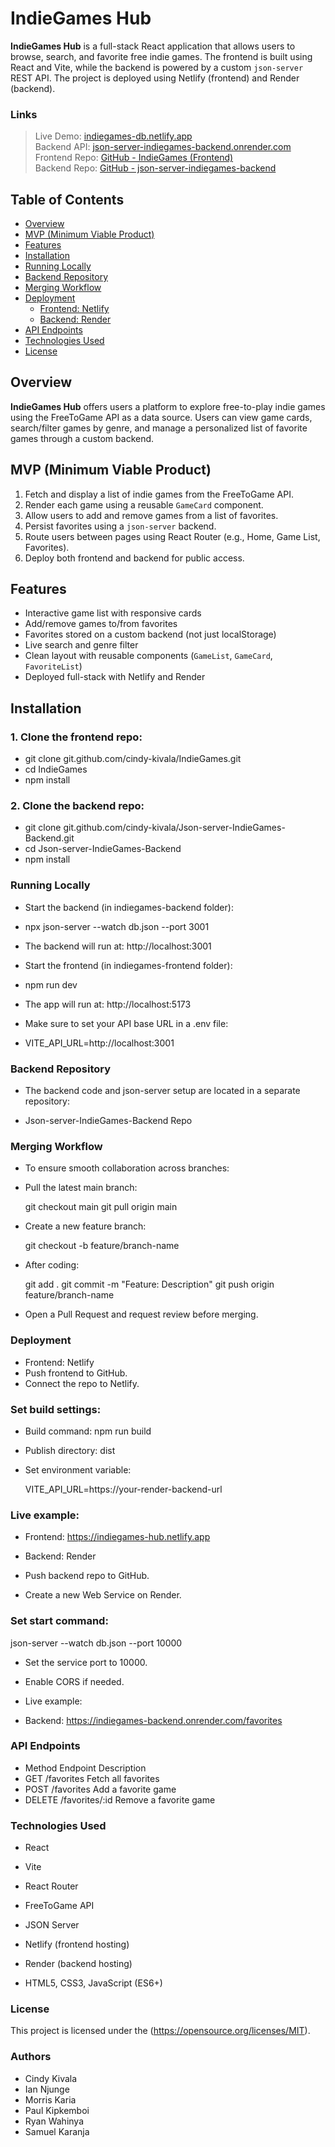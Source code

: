 # IndieGames Hub

**IndieGames Hub** is a full-stack React application that allows users to browse, search, and favorite free indie games. The frontend is built using React and Vite, while the backend is powered by a custom `json-server` REST API. The project is deployed using Netlify (frontend) and Render (backend).

### Links
> Live Demo: [indiegames-db.netlify.app](https://indiegames-db.netlify.app/)  
> Backend API: [json-server-indiegames-backend.onrender.com](https://json-server-indiegames-backend.onrender.com/)  
> Frontend Repo: [GitHub - IndieGames (Frontend)](https://github.com/cindy-kivala/IndieGames)  
> Backend Repo: [GitHub - json-server-indiegames-backend](https://github.com/cindy-kivala/Json-server-IndieGames-Backend)


## Table of Contents

- [Overview](#overview)
- [MVP (Minimum Viable Product)](#mvp-minimum-viable-product)
- [Features](#features)
- [Installation](#installation)
- [Running Locally](#running-locally)
- [Backend Repository](#backend-repository)
- [Merging Workflow](#merging-workflow)
- [Deployment](#deployment)
  - [Frontend: Netlify](#frontend-netlify)
  - [Backend: Render](#backend-render)
- [API Endpoints](#api-endpoints)
- [Technologies Used](#technologies-used)
- [License](#license)



## Overview

**IndieGames Hub** offers users a platform to explore free-to-play indie games using the FreeToGame API as a data source. Users can view game cards, search/filter games by genre, and manage a personalized list of favorite games through a custom backend.


## MVP (Minimum Viable Product)

1. Fetch and display a list of indie games from the FreeToGame API.
2. Render each game using a reusable `GameCard` component.
3. Allow users to add and remove games from a list of favorites.
4. Persist favorites using a `json-server` backend.
5. Route users between pages using React Router (e.g., Home, Game List, Favorites).
6. Deploy both frontend and backend for public access.


## Features

- Interactive game list with responsive cards
- Add/remove games to/from favorites
- Favorites stored on a custom backend (not just localStorage)
- Live search and genre filter
- Clean layout with reusable components (`GameList`, `GameCard`, `FavoriteList`)
- Deployed full-stack with Netlify and Render


## Installation

### 1. Clone the frontend repo:

- git clone git.github.com/cindy-kivala/IndieGames.git
- cd IndieGames
- npm install

### 2. Clone the backend repo:

- git clone git.github.com/cindy-kivala/Json-server-IndieGames-Backend.git
- cd Json-server-IndieGames-Backend
- npm install

### Running Locally
- Start the backend (in indiegames-backend folder):

- npx json-server --watch db.json --port 3001

- The backend will run at:
http://localhost:3001

- Start the frontend (in indiegames-frontend folder):

-  npm run dev

- The app will run at:
http://localhost:5173

- Make sure to set your API base URL in a .env file:

- VITE_API_URL=http://localhost:3001

### Backend Repository

- The backend code and json-server setup are located in a separate repository:

- Json-server-IndieGames-Backend Repo

### Merging Workflow

- To ensure smooth collaboration across branches:

- Pull the latest main branch:

    git checkout main
    git pull origin main

- Create a new feature branch:

    git checkout -b feature/branch-name

- After coding:

   git add .
   git commit -m "Feature: Description"
   git push origin feature/branch-name

- Open a Pull Request and request review before merging.

### Deployment
- Frontend: Netlify
- Push frontend to GitHub.
- Connect the repo to Netlify.

### Set build settings:

- Build command: npm run build

- Publish directory: dist

- Set environment variable:

    VITE_API_URL=https://your-render-backend-url

### Live example:
- Frontend: https://indiegames-hub.netlify.app

- Backend: Render

- Push backend repo to GitHub.

- Create a new Web Service on Render.

### Set start command:

json-server --watch db.json --port 10000

- Set the service port to 10000.

- Enable CORS if needed.

- Live example:
- Backend: https://indiegames-backend.onrender.com/favorites

### API Endpoints
- Method	Endpoint	Description
- GET	/favorites	Fetch all favorites
- POST	/favorites	Add a favorite game
- DELETE	/favorites/:id	Remove a favorite game

### Technologies Used
- React

- Vite

- React Router

- FreeToGame API

- JSON Server

- Netlify (frontend hosting)

- Render (backend hosting)

- HTML5, CSS3, JavaScript (ES6+)

### License
This project is licensed under the (https://opensource.org/licenses/MIT).

### Authors
- Cindy Kivala
- Ian Njunge
- Morris Karia
- Paul Kipkemboi
- Ryan Wahinya
- Samuel Karanja

